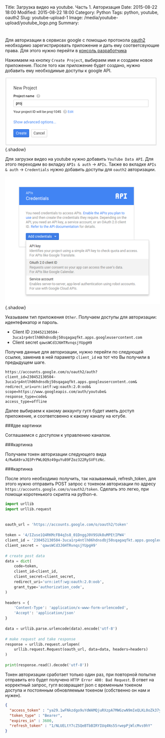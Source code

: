 Title: Загрузка видео на youtube. Часть 1. Авторизация
Date: 2015-08-22 18:00
Modified: 2015-08-22 18:00
Category: Python
Tags: python, youtube, oauth2
Slug: youtube-upload-1
Image: /media/youtube-upload/youtube_logo.png
Summary:

#

Для авторизации в сервисах google с помощью протокола
[oauth2](http://oauth.net/2/) необходимо зарегистрировать приложение и дать
ему соответсвующие права. Для этого нужно перейти в
[консоль разработчика](https://console.developers.google.com/project)

Нажимаем на кнопку `Create Project`, выбираем имя и создаем новое приложение.
После того как приложение будет создано, нужно добавить ему необходимые
доступы к google API.

![Create Project](/media/youtube-upload/create_proj.png){.shadow}

Для загрузки видео на youtube нужно добавить `YouTube Data API`.
Для этого переходим во вкладку `APIs & auth` &rarr; `APIs`.
Также во вкладке `APIs & auth` &rarr; `Credentials` нужно добавить доступы
для `oauth2` авторизации.

![Add Oauth2](/media/youtube-upload/oauth_cred.png){.shadow}

Указываем тип приложения `Other`.
Получаем доступы для авторизации: идентефикатор и пароль.

* Client ID `230452130504-3uca1rp4ntlh06hdnsdbj50sqagaqfkt.apps.googleusercontent.com`
* Client secret `qawsWCd3J6HTRvnqsjYUpgH9`

Получив данные для авторизации, нужно перейти по следующей ссылке, заменив в ней
параметр `client_id` на тот что Вы получили в предыдущем шаге.

```text
https://accounts.google.com/o/oauth2/auth?
client_id=230452130504-3uca1rp4ntlh06hdnsdbj50sqagaqfkt.apps.googleusercontent.com&
redirect_uri=urn:ietf:wg:oauth:2.0:oob&
scope=https://www.googleapis.com/auth/youtube&
response_type=code&
access_type=offline
```

Далее выбираем к какому аккаунту гугл будет иметь доступ приложение,
и соответсвенно к какому каналу на ютубе.

###две картинки

Соглашаемся с доступом к управлению каналом.

###картинка

Получаем токен авторизации следующего вида
`4/Rw6A9raJQ3PrPWL0Q9z49guYu89FZoz322RySVFtzNc`.

###картинка

После этого необходимо получить, так называемый, refresh_token, для этого нужно
отправить POST запрос c токеном авторизации по адресу
`https://accounts.google.com/o/oauth2/token`. Cделать это легко, при помощи
коротенького скрипта на python-е.

```python
import urllib
import urllib.request


oauth_url = 'https://accounts.google.com/o/oauth2/token'

token = '4/IZuse1Q4RKMcFB4q3s8_01DnggJ0V9SUk8uMPEtIPW4'
client_id = '230452130504-3uca1rp4ntlh06hdnsdbj50sqagaqfkt.apps.googleusercontent.com'
client_secret = 'qawsWCd3J6HTRvnqsjYUpgH9'

# create post data
data = dict(
    code=token,
    client_id=client_id,
    client_secret=client_secret,
    redirect_uri='urn:ietf:wg:oauth:2.0:oob',
    grant_type='authorization_code',
)

headers = {
    'Content-Type': 'application/x-www-form-urlencoded',
    'Accept': 'application/json'
}

data = urllib.parse.urlencode(data).encode('utf-8')

# make request and take response
response = urllib.request.urlopen(
    urllib.request.Request(oauth_url, data=data, headers=headers)
)

print(response.read().decode('utf-8'))
```
Токен авторизации сработает только один раз, при повторной попытке отправить
его будет получено `HTTP Error 400: Bad Request`.
В ответ на корректный запрос, гугл возвращает json с временным токеном доступа
и постоянным обновляемым токеном (собственно он нам и нужен).

```json
{
  "access_token" : "ya29.1wFNkzdgo9uYdWAMQjuRXzpA7MWGzwN9mIeQLKL0oZk37yWpkSK_KA1Hd3Am85wmQgTr",
  "token_type" : "Bearer",
  "expires_in" : 3600,
  "refresh_token" : "1/NLUELtY7cZSQeBTbBIRYIUq4Ns55rwepPjWlcMvs9hY"
}
```